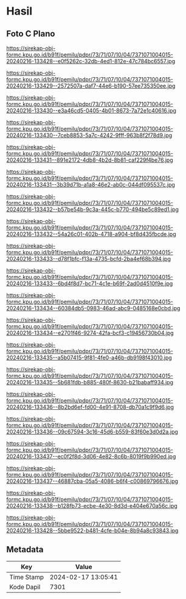 # Hasil

## Foto C Plano

https://sirekap-obj-formc.kpu.go.id/b91f/pemilu/pdpr/73/71/07/10/04/7371071004015-20240216-133428--e0f5262c-32db-4ed1-812e-47c784bc6557.jpg

https://sirekap-obj-formc.kpu.go.id/b91f/pemilu/pdpr/73/71/07/10/04/7371071004015-20240216-133429--2572507a-daf7-44e6-b190-57ee735350ee.jpg

https://sirekap-obj-formc.kpu.go.id/b91f/pemilu/pdpr/73/71/07/10/04/7371071004015-20240216-133430--e3a46cd5-0405-4b01-8673-7a72e1c40616.jpg

https://sirekap-obj-formc.kpu.go.id/b91f/pemilu/pdpr/73/71/07/10/04/7371071004015-20240216-133430--7ceb8853-5a7c-4242-9fff-963b8f2f78d9.jpg

https://sirekap-obj-formc.kpu.go.id/b91f/pemilu/pdpr/73/71/07/10/04/7371071004015-20240216-133431--891e2172-4db8-4b2d-8b81-caf229f4be76.jpg

https://sirekap-obj-formc.kpu.go.id/b91f/pemilu/pdpr/73/71/07/10/04/7371071004015-20240216-133431--3b39d71b-a1a8-46e2-ab0c-044df095537c.jpg

https://sirekap-obj-formc.kpu.go.id/b91f/pemilu/pdpr/73/71/07/10/04/7371071004015-20240216-133432--b57be54b-9c3a-445c-b770-494be5c89ed1.jpg

https://sirekap-obj-formc.kpu.go.id/b91f/pemilu/pdpr/73/71/07/10/04/7371071004015-20240216-133432--54a26c01-402b-4718-a904-bf8d435fbcde.jpg

https://sirekap-obj-formc.kpu.go.id/b91f/pemilu/pdpr/73/71/07/10/04/7371071004015-20240216-133433--d78f1bfc-f13a-4735-bcfd-2ba4ef68b394.jpg

https://sirekap-obj-formc.kpu.go.id/b91f/pemilu/pdpr/73/71/07/10/04/7371071004015-20240216-133433--6bd4f8d7-bc71-4c1e-b69f-2ad0d4510f9e.jpg

https://sirekap-obj-formc.kpu.go.id/b91f/pemilu/pdpr/73/71/07/10/04/7371071004015-20240216-133434--60384db5-0983-46ad-abc9-0485168e0cbd.jpg

https://sirekap-obj-formc.kpu.go.id/b91f/pemilu/pdpr/73/71/07/10/04/7371071004015-20240216-133434--e2701f46-9274-42fa-bcf3-c19456730b04.jpg

https://sirekap-obj-formc.kpu.go.id/b91f/pemilu/pdpr/73/71/07/10/04/7371071004015-20240216-133435--a5b07415-9f81-4fe0-a46b-db9198f43010.jpg

https://sirekap-obj-formc.kpu.go.id/b91f/pemilu/pdpr/73/71/07/10/04/7371071004015-20240216-133435--5b681fdb-b885-480f-8630-b21babaff934.jpg

https://sirekap-obj-formc.kpu.go.id/b91f/pemilu/pdpr/73/71/07/10/04/7371071004015-20240216-133436--8b2bd6ef-fd00-4e91-8708-db70a1c9f9d6.jpg

https://sirekap-obj-formc.kpu.go.id/b91f/pemilu/pdpr/73/71/07/10/04/7371071004015-20240216-133436--09c67594-3c16-45d6-b559-83f60e3d0d2a.jpg

https://sirekap-obj-formc.kpu.go.id/b91f/pemilu/pdpr/73/71/07/10/04/7371071004015-20240216-133437--ec0f2f8d-3d06-4e82-8c6b-8019f9b990ed.jpg

https://sirekap-obj-formc.kpu.go.id/b91f/pemilu/pdpr/73/71/07/10/04/7371071004015-20240216-133437--46887cba-05a5-4086-b6f4-c00869796676.jpg

https://sirekap-obj-formc.kpu.go.id/b91f/pemilu/pdpr/73/71/07/10/04/7371071004015-20240216-133438--b128fb73-ecbe-4e30-8d3d-e404e670a56c.jpg

https://sirekap-obj-formc.kpu.go.id/b91f/pemilu/pdpr/73/71/07/10/04/7371071004015-20240216-133428--5bbe9522-b481-4cfe-b04e-8b94a8c93843.jpg


## Metadata

| Key        | Value               |
| ---------- | ------------------- |
| Time Stamp | 2024-02-17 13:05:41 |
| Kode Dapil | 7301                |



